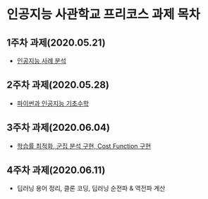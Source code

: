 인공지능 사관학교 프리코스 과제 목차
=============
1주차 과제(2020.05.21)
-------------
* [인공지능 사례 분석](https://github.com/Haru9029/AI_school/blob/master/1%EC%A3%BC%EC%B0%A8.ipynb)

2주차 과제(2020.05.28)
-------------
* [파이썬과 인공지능 기초수학](https://github.com/Haru9029/AI_school/blob/master/2%EC%A3%BC%EC%B0%A8%EA%B3%BC%EC%A0%9C.ipynb)

3주차 과제(2020.06.04)
-------------
* [학습률 최적화, 군집 분석 구현, Cost Function 구현](https://github.com/Haru9029/AI_school/blob/master/3%EC%A3%BC%EC%B0%A8_%EA%B3%BC%EC%A0%9C.ipynb)

4주차 과제(2020.06.11)
-------------
* 딥러닝 용어 정리, 클론 코딩, 딥러닝 순전파 & 역전파 계산
